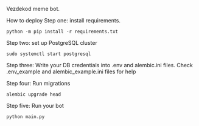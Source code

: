 Vezdekod meme bot.

How to deploy
Step one: install requirements.
```
python -m pip install -r requirements.txt
```

Step two: set up PostgreSQL cluster
```
sudo systemctl start postgresql
```

Step three: 
Write your DB credentials into .env and alembic.ini files. Check 
.env_example and alembic_example.ini files for help

Step four:
Run migrations
```
alembic upgrade head
```

Step five:
Run your bot
```
python main.py
```
